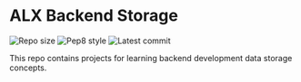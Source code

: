 # ALX Backend Storage

![Repo size](https://img.shields.io/github/repo-size/Dinoab/alx-backend-storage)
![Pep8 style](https://img.shields.io/badge/PEP8-style%20guide-purple?style=round-square)
![Latest commit](https://img.shields.io/github/last-commit/Dinoab/alx-backend-storage/main?style=round-square)

This repo contains projects for learning backend development data storage concepts.
